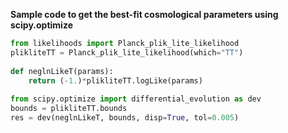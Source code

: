 **Sample code to get the best-fit cosmological parameters using scipy.optimize**
```python
from likelihoods import Planck_plik_lite_likelihood
plikliteTT = Planck_plik_lite_likelihood(which="TT")
    
def neglnLikeT(params):
    return (-1.)*plikliteTT.logLike(params)
        
from scipy.optimize import differential_evolution as dev
bounds = plikliteTT.bounds
res = dev(neglnLikeT, bounds, disp=True, tol=0.005)
```
